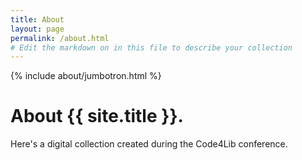 ```yaml
---
title: About
layout: page
permalink: /about.html
# Edit the markdown on in this file to describe your collection
---
```


{% include about/jumbotron.html %}

# About {{ site.title }}.

Here's a digital collection created during the Code4Lib conference.
